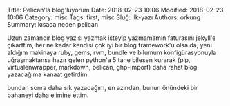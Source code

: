 Title: Pelican'la blog'luyorum
Date: 2018-02-23 10:06
Modified: 2018-02-23 10:06
Category: misc
Tags: first, misc
Sluğ: ilk-yazı
Authors: orkung
Summary: kısaca neden pelican

Uzun zamandır blog yazısı yazmak isteyip yazmamamın faturasını jekyll'e
çıkarttım, her ne kadar kendisi çok iyi bir blog framework'u olsa da, yeni
aldığım makinaya ruby, gems, rvm, bundle ve bilumum konfigürasyonuyla
uğraşmaktansa hazır gelen python'a 5 tane bileşen kurarak (pip,
virtualenwrapper, markdown, pelican, ghp-import) daha rahat blog yazacağıma
kanaat getirdim.

bundan sonra daha sık yazacağım, en azından, bunun önündeki bir bahaneyi daha
elimine ettim.
